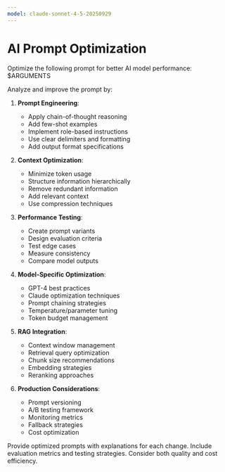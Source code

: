 ```yaml
---
model: claude-sonnet-4-5-20250929
---
```


# AI Prompt Optimization

Optimize the following prompt for better AI model performance: $ARGUMENTS

Analyze and improve the prompt by:

1. **Prompt Engineering**:
   - Apply chain-of-thought reasoning
   - Add few-shot examples
   - Implement role-based instructions
   - Use clear delimiters and formatting
   - Add output format specifications

2. **Context Optimization**:
   - Minimize token usage
   - Structure information hierarchically
   - Remove redundant information
   - Add relevant context
   - Use compression techniques

3. **Performance Testing**:
   - Create prompt variants
   - Design evaluation criteria
   - Test edge cases
   - Measure consistency
   - Compare model outputs

4. **Model-Specific Optimization**:
   - GPT-4 best practices
   - Claude optimization techniques
   - Prompt chaining strategies
   - Temperature/parameter tuning
   - Token budget management

5. **RAG Integration**:
   - Context window management
   - Retrieval query optimization
   - Chunk size recommendations
   - Embedding strategies
   - Reranking approaches

6. **Production Considerations**:
   - Prompt versioning
   - A/B testing framework
   - Monitoring metrics
   - Fallback strategies
   - Cost optimization

Provide optimized prompts with explanations for each change. Include evaluation metrics and testing strategies. Consider both quality and cost efficiency.
